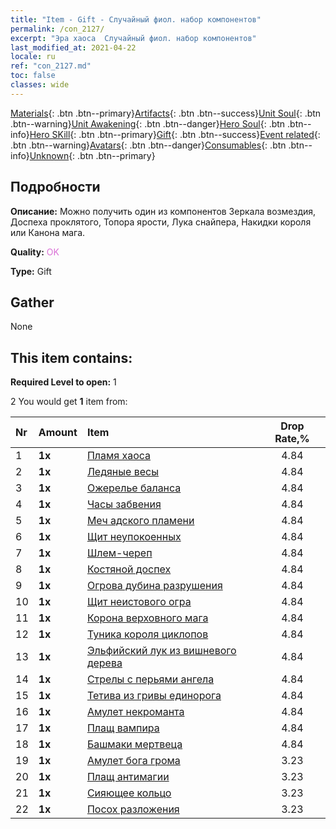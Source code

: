 ```yaml
---
title: "Item - Gift - Случайный фиол. набор компонентов"
permalink: /con_2127/
excerpt: "Эра хаоса  Случайный фиол. набор компонентов"
last_modified_at: 2021-04-22
locale: ru
ref: "con_2127.md"
toc: false
classes: wide
---
```

 [Materials](/ItemsRU/){: .btn .btn--primary}[Artifacts](/ItemsRU/Artifacts/){: .btn .btn--success}[Unit Soul](/ItemsRU/UnitSoul/){: .btn .btn--warning}[Unit Awakening](/ItemsRU/UnitAwakening/){: .btn .btn--danger}[Hero Soul](/ItemsRU/HeroSoul/){: .btn .btn--info}[Hero SKill](/ItemsRU/HeroSkill/){: .btn .btn--primary}[Gift](/ItemsRU/Gift/){: .btn .btn--success}[Event related](/ItemsRU/Events/){: .btn .btn--warning}[Avatars](/ItemsRU/Avatars/){: .btn .btn--danger}[Consumables](/ItemsRU/Consumables/){: .btn .btn--info}[Unknown](/ItemsRU/Unknown/){: .btn .btn--primary}

## Подробности
 **Описание:** Можно получить один из компонентов Зеркала возмездия, Доспеха проклятого, Топора ярости, Лука снайпера, Накидки короля или Канона мага.

 **Quality:** <span style="color: #DA70D6">OK</span>

 **Type:** Gift

## Gather

  None

## This item contains:

 **Required Level to open:** 1

 2 You would get **1** item  from:

  | Nr | Amount |     Item    | Drop Rate,% |
  |:---|:-------|:------------|:---------:|
  | 1 |  **1x** | [Пламя хаоса](/ru/Items/art_140/) | 4.84 | 
  | 2 |  **1x** | [Ледяные весы](/ru/Items/art_141/) | 4.84 | 
  | 3 |  **1x** | [Ожерелье баланса](/ru/Items/art_142/) | 4.84 | 
  | 4 |  **1x** | [Часы забвения](/ru/Items/art_143/) | 4.84 | 
  | 5 |  **1x** | [Меч адского пламени](/ru/Items/art_121/) | 4.84 | 
  | 6 |  **1x** | [Щит неупокоенных](/ru/Items/art_122/) | 4.84 | 
  | 7 |  **1x** | [Шлем-череп](/ru/Items/art_123/) | 4.84 | 
  | 8 |  **1x** | [Костяной доспех](/ru/Items/art_124/) | 4.84 | 
  | 9 |  **1x** | [Огрова дубина разрушения](/ru/Items/art_125/) | 4.84 | 
  | 10 |  **1x** | [Щит неистового огра](/ru/Items/art_126/) | 4.84 | 
  | 11 |  **1x** | [Корона верховного мага](/ru/Items/art_127/) | 4.84 | 
  | 12 |  **1x** | [Туника короля циклопов](/ru/Items/art_128/) | 4.84 | 
  | 13 |  **1x** | [Эльфийский лук из вишневого дерева](/ru/Items/art_103/) | 4.84 | 
  | 14 |  **1x** | [Стрелы с перьями ангела](/ru/Items/art_104/) | 4.84 | 
  | 15 |  **1x** | [Тетива из гривы единорога](/ru/Items/art_105/) | 4.84 | 
  | 16 |  **1x** | [Амулет некроманта](/ru/Items/art_129/) | 4.84 | 
  | 17 |  **1x** | [Плащ вампира](/ru/Items/art_130/) | 4.84 | 
  | 18 |  **1x** | [Башмаки мертвеца](/ru/Items/art_131/) | 4.84 | 
  | 19 |  **1x** | [Амулет бога грома](/ru/Items/art_136/) | 3.23 | 
  | 20 |  **1x** | [Плащ антимагии](/ru/Items/art_137/) | 3.23 | 
  | 21 |  **1x** | [Сияющее кольцо](/ru/Items/art_138/) | 3.23 | 
  | 22 |  **1x** | [Посох разложения](/ru/Items/art_139/) | 3.23 | 
